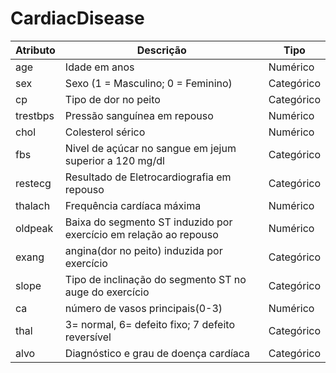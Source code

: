# CardiacDisease

|Atributo| Descrição|Tipo|
|-       |     -    | -
|age   |Idade em anos       |Numérico
|sex | Sexo (1 = Masculino; 0 = Feminino)| Categórico
|cp| Tipo de dor no peito|Categórico
|trestbps| Pressão sanguínea em repouso| Numérico
|chol| Colesterol sérico| Numérico
|fbs|Nivel de açúcar no sangue em jejum superior a 120 mg/dl|Categórico
|restecg|Resultado de Eletrocardiografia em repouso|Categórico
|thalach|Frequência cardíaca máxima|Numérico
|oldpeak|Baixa do segmento ST induzido por exercício em relação ao repouso|Numérico
|exang|angina(dor no peito) induzida por exercício|Categórico
|slope|Tipo de inclinação do segmento ST no auge do exercício|Categórico
|ca|número de vasos principais(0-3)|Numérico
|thal|3= normal, 6= defeito fixo; 7 defeito reversível|Categórico
|alvo|Diagnóstico e grau de doença cardíaca|Categórico

[comment]: <> (Falae padrin! :D)
